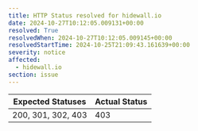 ```yaml
---
title: HTTP Status resolved for hidewall.io
date: 2024-10-27T10:12:05.009131+00:00
resolved: True
resolvedWhen: 2024-10-27T10:12:05.009145+00:00
resolvedStartTime: 2024-10-25T21:09:43.161639+00:00
severity: notice
affected:
  - hidewall.io
section: issue
---
```


| Expected Statuses | Actual Status  |
|-------------------|----------------|
| 200, 301, 302, 403 | 403 |

